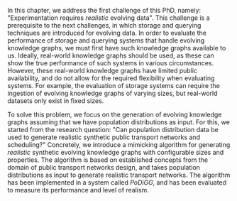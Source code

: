 In this chapter, we address the first challenge of this PhD,
namely: "Experimentation requires *realistic* evolving data".
This challenge is a prerequisite to the next challenges, in which storage and querying techniques are introduced for evolving data.
In order to evaluate the performance of storage and querying systems that handle evolving knowledge graphs,
we must first have such knowledge graphs available to us.
Ideally, real-world knowledge graphs should be used,
as these can show the true performance of such systems in various circumstances.
However, these real-world knowledge graphs have limited public availability,
and do not allow for the required flexibility when evaluating systems.
For example, the evaluation of storage systems can require the ingestion of evolving knowledge graphs of varying sizes,
but real-world datasets only exist in fixed sizes.

To solve this problem, we focus on the generation of evolving knowledge graphs
assuming that we have population distributions as input.
For this, we started from the research question:
"Can population distribution data be used to generate realistic synthetic public transport networks and scheduling?"
Concretely, we introduce a mimicking algorithm for generating _realistic_ synthetic evolving knowledge graphs
with configurable sizes and properties.
The algorithm is based on established concepts from the domain of public transport networks design,
and takes population distributions as input to generate realistic transport networks.
The algorithm has been implemented in a system called _PoDiGG_,
and has been evaluated to measure its performance and level of realism.

